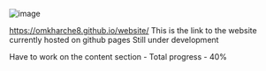 ![image](https://github.com/omkharche8/website/assets/134918914/b106bab1-d766-49fb-8ff9-fdda3158ca5c)

https://omkharche8.github.io/website/
This is the link to the website currently hosted on github pages
Still under development

Have to work on the content section -
Total progress - 40%
